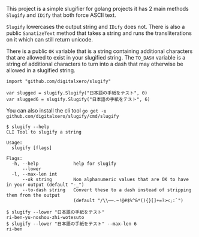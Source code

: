 This project is a simple slugifier for golang projects it has 2 main methods `Slugify` and `IDify` that both force ASCII text.

`Slugify` lowercases the output string and `IDify` does not. There is also a public `SanatizeText` method that takes a string and runs the transliterations on it which can still return unicode.

There is a public `OK` variable that is a string containing additional characters that are allowed to exist in your slugified string. The `TO_DASH` variable is a string of additional characters to turn into a dash that may otherwise be allowed in a slugified string.

```
import "github.com/digitalxero/slugify"

var slugged = slugify.Slugify("日本語の手紙をテスト", 0)
var slugged6 = slugify.Slugify("日本語の手紙をテスト", 6)
```

You can also install the cli tool `go get -u github.com/digitalxero/slugify/cmd/slugify`
```
$ slugify --help
CLI Tool to slugify a string

Usage:
  slugify [flags]

Flags:
  -h, --help             help for slugify
      --lower
  -l, --max-len int
      --ok string        Non alphanumeric values that are OK to have in your output (default "-_")
      --to-dash string   Convert these to a dash instead of stripping them from the output
                         (default "/\\—–.~!@#$%^&*(){}[]+=?><;:`")

$ slugify --lower "日本語の手紙をテスト"
ri-ben-yu-noshou-zhi-wotesuto
$ slugify --lower "日本語の手紙をテスト" --max-len 6
ri-ben
```

